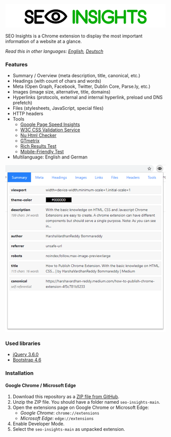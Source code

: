 ![](img/seo-insights-header.png)

SEO Insights is a Chrome extension to display the most important information of a website at a glance.

*Read this in other languages: [English](README.md), [Deutsch](README.de.md)*

### Features

* Summary / Overview (meta description, title, canonical, etc.)
* Headings (with count of chars and words)
* Meta (Open Graph, Facebook, Twitter, Dublin Core, Parse.ly, etc.)
* Images (image size, alternative, title, domains)
* Hyperlinks (protocols, external and internal hyperlink, preload und DNS prefetch)
* Files (stylesheets, JavaScript, special files)
* HTTP headers
* Tools
  - [Google Page Speed Insights](https://developers.google.com/speed/pagespeed/insights/)
  - [W3C CSS Validation Service](https://jigsaw.w3.org/css-validator/)
  - [Nu Html Checker](https://validator.w3.org/nu/)
  - [GTmetrix](https://gtmetrix.com/)
  - [Rich Results Test](https://search.google.com/test/rich-results)
  - [Mobile-Friendly Test](https://search.google.com/test/mobile-friendly)
* Multilanguage: English and German

![](img/seo-insights-summary.png)

### Used libraries

* [jQuery 3.6.0](https://jquery.com/)
* [Bootstrap 4.6](https://getbootstrap.com/docs/4.6/getting-started/introduction/)

### Installation

#### Google Chrome / Microsoft Edge

 1. Download this repository as a [ZIP file from GitHub](https://github.com/SEO-Insights/seo-insights/archive/main.zip).
 2. Unzip the ZIP file. You should have a folder named `seo-insights-main`.
 3. Open the extensions page on Google Chrome or Microsoft Edge:
    - _Google Chrome_: `chrome://extensions`
    - _Microsoft Edge_: `edge://extensions`
 4. Enable Developer Mode.
 5. Select the `seo-insights-main` as unpacked extension.